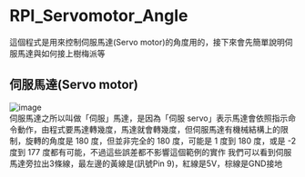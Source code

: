 # RPI_Servomotor_Angle
這個程式是用來控制伺服馬達(Servo motor)的角度用的，接下來會先簡單說明伺服馬達與如何接上樹梅派等

##  伺服馬達(Servo motor)  
![image](https://github.com/MeowWnag/RPI_Servomotor_Angle/assets/119922838/e35563a5-1e64-40c5-a396-264e3c8e2789)  
伺服馬達之所以叫做「伺服」馬達，是因為「伺服 servo」表示馬達會依照指示命令動作，由程式要馬達轉幾度，馬達就會轉幾度，但伺服馬達有機械結構上的限制，旋轉的角度是 180 度，但並非完全的 180 度，可能是 1 度到 180 度，或是 -2 度到 177 度都有可能，不過這些誤差都不影響這個範例的實作
我們可以看到伺服馬達旁拉出3條線，最左邊的黃線是(訊號Pin 9)，紅線是5V，棕線是GND接地



